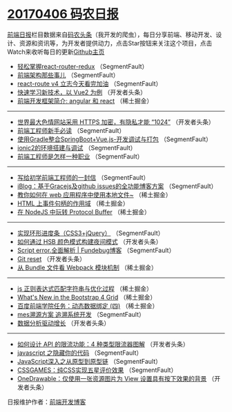 # [20170406 码农日报](https://toutiao.qdkfweb.cn/date/2017/04/06)

[前端日报](https://qdkfweb.cn/c/news)栏目数据来自[码农头条](https://toutiao.qdkfweb.cn/)（我开发的爬虫），每日分享前端、移动开发、设计、资源和资讯等，为开发者提供动力，点击Star按钮来关注这个项目，点击Watch来收听每日的更新[Github主页](https://github.com/kujian/frontendDaily)
* [轻松掌握react-router-redux](https://toutiao.qdkfweb.cn/33391.html) （SegmentFault）
* [前端架构那些事儿](https://toutiao.qdkfweb.cn/33485.html) （SegmentFault）
* [react-route v4  立志今天看完加油](https://toutiao.qdkfweb.cn/33479.html) （SegmentFault）
* [快速学习新技术，以 Vue2 为例](https://toutiao.qdkfweb.cn/33523.html) （开发者头条）
* [前端开发框架简介: angular 和 react](https://toutiao.qdkfweb.cn/33461.html) （稀土掘金）

***
* [世界最大色情网站采用 HTTPS 加密，有隐私才能 “1024”](https://toutiao.qdkfweb.cn/33521.html) （开发者头条）
* [前端工程师新手必读](https://toutiao.qdkfweb.cn/33480.html) （SegmentFault）
* [使用Gradle整合SpringBoot+Vue.js-开发调试与打包](https://toutiao.qdkfweb.cn/33513.html) （SegmentFault）
* [ionic2的环境搭建与调试](https://toutiao.qdkfweb.cn/33514.html) （SegmentFault）
* [前端工程师是怎样一种职业](https://toutiao.qdkfweb.cn/33484.html) （SegmentFault）

***
* [写给初学前端工程师的一封信](https://toutiao.qdkfweb.cn/33477.html) （SegmentFault）
* [iBlog：基于Gracejs及github issues的全功能博客方案](https://toutiao.qdkfweb.cn/33502.html) （SegmentFault）
* [教你如何在 web 应用程序中使用本地文件~](https://toutiao.qdkfweb.cn/33459.html) （稀土掘金）
* [HTML 上事件句柄的作用域](https://toutiao.qdkfweb.cn/33460.html) （稀土掘金）
* [在 NodeJS 中玩转 Protocol Buffer](https://toutiao.qdkfweb.cn/33462.html) （稀土掘金）

***
* [实现环形进度条（CSS3+jQuery）](https://toutiao.qdkfweb.cn/33506.html) （SegmentFault）
* [如何通过 HSB 颜色模式构建夜间模式](https://toutiao.qdkfweb.cn/33539.html) （开发者头条）
* [Script error.全面解析 | Fundebug博客](https://toutiao.qdkfweb.cn/33476.html) （SegmentFault）
* [Git reset](https://toutiao.qdkfweb.cn/33530.html) （开发者头条）
* [从 Bundle 文件看 Webpack 模块机制](https://toutiao.qdkfweb.cn/33455.html) （稀土掘金）

***
* [js 正则表达式匹配字符串与优化过程](https://toutiao.qdkfweb.cn/33465.html) （稀土掘金）
* [What&#x27;s New in the Bootstrap 4 Grid](https://toutiao.qdkfweb.cn/33466.html) （稀土掘金）
* [百度前端学院任务：动态数据绑定 (四)](https://toutiao.qdkfweb.cn/33458.html) （稀土掘金）
* [mes溯源方案 追溯系统开发](https://toutiao.qdkfweb.cn/33512.html) （SegmentFault）
* [数据分析驱动增长](https://toutiao.qdkfweb.cn/33535.html) （开发者头条）

***
* [如何设计 API 的限流功能：4 种类型限流器图解](https://toutiao.qdkfweb.cn/33536.html) （开发者头条）
* [javascript 之隐藏你的代码](https://toutiao.qdkfweb.cn/33482.html) （SegmentFault）
* [JavaScript深入之从原型到原型链](https://toutiao.qdkfweb.cn/33483.html) （SegmentFault）
* [CSSGAMES：纯CSS实现五星评价效果](https://toutiao.qdkfweb.cn/33505.html) （SegmentFault）
* [OneDrawable：仅使用一张资源图片为 View 设置具有按下效果的背景](https://toutiao.qdkfweb.cn/33538.html) （开发者头条）

日报维护作者：[前端开发博客](https://qdkfweb.cn/) 